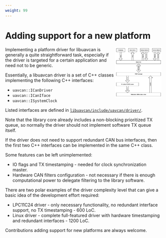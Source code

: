 ```yaml
---
weight: 99
---
```


# Adding support for a new platform

<a  href="../figures/libuavcan_data_flow.png">
<img src="../figures/libuavcan_data_flow.png" style="float: right; max-width: 30%"/>
</a>

Implementing a platform driver for libuavcan is generally a quite straightforward task,
especially if the driver is targeted for a certain application and need not to be generic.

Essentially, a libuavcan driver is a set of C++ classes implementing the following C++ interfaces:

* `uavcan::ICanDriver`
* `uavcan::ICanIface`
* `uavcan::ISystemClock`

Listed interfaces are defined in
[`libuavcan/include/uavcan/driver/`](https://github.com/UAVCAN/libuavcan/blob/master/libuavcan/include/uavcan/driver).

Note that the library core already includes a non-blocking prioritized TX queue, so normally the driver should not
implement software TX queue itself.

If the driver does not need to support redundant CAN bus interfaces,
then the first two C++ interfaces can be implemented in the same C++ class.

Some features can be left unimplemented:

* IO flags and TX timestamping - needed for clock synchronization master.
* Hardware CAN filters configuration -
not necessary if there is enough computational power to delegate filtering to the library software.

There are two polar examples of the driver complexity level that can give a basic idea of the development effort required:

* LPC11C24 driver - only necessary functionality, no redundant interface support, no TX timestamping - 600 LoC.
* Linux driver - complete full-featured driver with hardware timestamping and redundant interfaces - 1200 LoC.

Contributions adding support for new platforms are always welcome.
